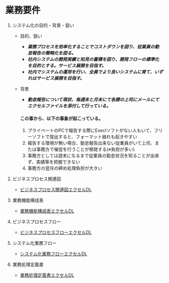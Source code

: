# 業務要件

1. <a id="1000">システム化の目的・背景・狙い</a><br>

   -  目的、狙い

      - **_業務プロセスを効率化することでコストダウンを図り、従業員の勤怠報告の簡略化を図る。_**<br>
      - **_社内システムの開発実績と知見の蓄積を図り、開発フローの標準化を目的とする。サービス展開を目指す。_**<br>
      - **_社内でシステムの運用を行い、全員でより良いシステムに育て、いずれはサービス展開を目指す。_**<br>

   -  背景

      - **_勤怠報告について現状、毎週末と月末にて各課の上司にメールにてエクセルファイルを添付して行っている。_**<br>

      #### この事から、以下の事象が起こっている。

      1. プライベートのPCで報告する際にExeclソフトがない人もいて、フリーソフトで提出すると、フォーマット崩れも起きやすい<br>
      2. 報告する環境が無い場合、勤怠報告出来ない従業員がいて上司、または事務方で催促を行うことが頻発する(※負担が多い)<br>
      3. 事務方としては週末になるまで従業員の勤怠状況を知ることが出来ず、実績等を把握できない<br>
      4. 事務方の翌月の締め処理負担が大きい<br>

1. <a id="1010">ビジネスプロセス関連図</a><br>
   * [ビジネスプロセス関連図エクセルDL](../../../templates/業務フロー図.xlsx)<br>

2. <a id="1020">業務機能構成表</a><br>
   * [業務機能構成表エクセルDL](../../../templates/業務フロー図.xlsx)<br>

3. <a id="1030">ビジネスプロセスフロー</a><br>
   * [ビジネスプロセスフローエクセルDL](../../../templates/業務フロー図.xlsx)<br>

4. <a id="1040">システム化業務フロー</a><br>
   * [システム化業務フローエクセルDL](../../../templates/業務フロー図.xlsx)<br>

5. <a id="1050">業務処理定義書</a><br>
   * [業務処理定義書エクセルDL](../../../templates/業務フロー図.xlsx)<br>



